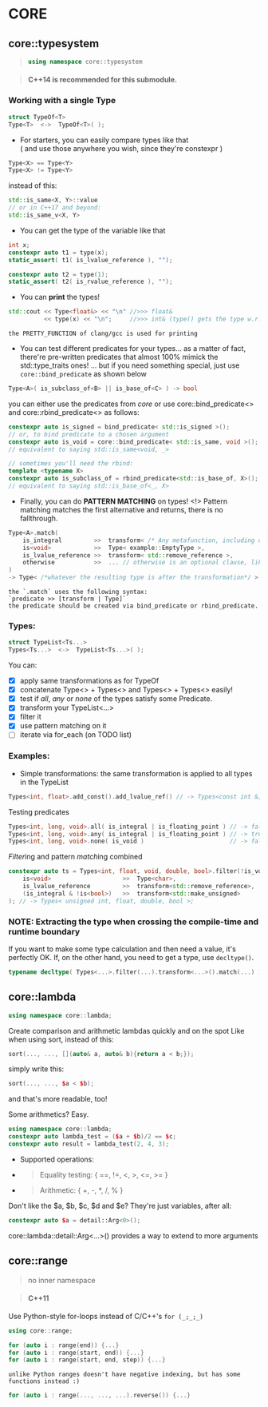 # CORE

## core::typesystem

> ```C++
> using namespace core::typesystem
> ```

> #### C++14 is recommended for this submodule. 

### Working with a single Type
```C++
struct TypeOf<T> 
Type<T>  <->  TypeOf<T>( );
```

- For starters, you can easily compare types like that  
( and use those anywhere you wish, since they're constexpr )
```C++
Type<X> == Type<Y> 
Type<X> != Type<Y>
```
instead of this:
```C++
std::is_same<X, Y>::value
// or in C++17 and beyond:
std::is_same_v<X, Y>
```

- You can get the type of the variable like that
```C++
int x;
constexpr auto t1 = type(x);
static_assert( t1( is_lvalue_reference ), "");

constexpr auto t2 = type(1);
static_assert( t2( is_rvalue_reference ), "");
```

- You can **print** the types!
```C++
std::cout << Type<float&> << "\n" //>>> float&
          << type(x) << "\n";     //>>> int& (type() gets the type w.r.t l- and r-valuedness)
```
    the PRETTY_FUNCTION of clang/gcc is used for printing


- You can test different predicates for your types...
    as a matter of fact, there're pre-written predicates that almost 100% mimick the std::type_traits ones!
    ... but if you need something special, just use `core::bind_predicate` as shown below

```C++
Type<A>( is_subclass_of<B> || is_base_of<C> ) -> bool
```
you can either use the predicates from *core* or use core::bind_predicate<> and core::rbind_predicate<> 
as follows:
```C++
constexpr auto is_signed = bind_predicate< std::is_signed >();
// or, to bind predicate to a chosen argument
constexpr auto is_void = core::bind_predicate< std::is_same, void >();
// equivalent to saying std::is_same<void, _> 

// sometimes you'll need the rbind:
template <typename X>
constexpr auto is_subclass_of = rbind_predicate<std::is_base_of, X>();
// equivalent to saying std::is_base_of<_, X> 

```

- Finally, you can do **PATTERN MATCHING** on types! 
    <!> Pattern matching matches the first alternative and returns, there is no fallthrough.
```C++
Type<A>.match(
    is_integral         >>  transform< /* Any metafunction, including ones from std type_traits */ >,
    is<void>            >>  Type< example::EmptyType >,
    is_lvalue_reference >>  transform< std::remove_reference >,
    otherwise           >>  ... // otherwise is an optional clause, like 'default' case in switch.
) 
-> Type< /*whatever the resulting type is after the transformation*/ >
```
    the `.match` uses the following syntax: 
    `predicate >> [transform | Type]`
    the predicate should be created via bind_predicate or rbind_predicate.

### Types:
```C++
struct TypeList<Ts...> 
Types<Ts...>  <->  TypeList<Ts...>( );
```

You can:
- [x] apply same transformations as for TypeOf 
- [x] concatenate Type<> + Types<> and Types<> + Types<> easily!
- [x] test if *all*, *any* or *none* of the types satisfy some Predicate.
- [x] transform your TypeList<...>
- [x] filter it
- [x] use pattern matching on it
- [ ] iterate via for_each (on TODO list)

### Examples:

- Simple transformations: the same transformation is applied to all types in the TypeList 
```C++
Types<int, float>.add_const().add_lvalue_ref() // -> Types<const int &, const float &>
```

Testing predicates
```C++
Types<int, long, void>.all( is_integral | is_floating_point ) // -> false
Types<int, long, void>.any( is_integral | is_floating_point ) // -> true
Types<int, long, void>.none( is_void )                        // -> false
```

*Filter*ing and pattern *match*ing combined
```C++
constexpr auto ts = Types<int, float, void, double, bool>.filter(!is_void).match(
    is<void>                    >>  Type<char>,
    is_lvalue_reference         >>  transform<std::remove_reference>,
    (is_integral & !is<bool>)   >>  transform<std::make_unsigned>
); // -> Types< unsigned int, float, double, bool >;
```

### NOTE: Extracting the type when crossing the compile-time and runtime boundary
If you want to make some type calculation and then need a value, it's perfectly OK.
If, on the other hand, you need to get a type, use `decltype()`.

```C++
typename decltype( Types<...>.filter(...).transform<...>().match(...) )::type
```



## core::lambda
```C++
using namespace core::lambda;
```

Create comparison and arithmetic lambdas quickly and on the spot
Like when using sort, instead of this:
```C++
sort(..., ..., [](auto& a, auto& b){return a < b;});
```
simply write this:
```C++
sort(..., ..., $a < $b); 
```
and that's more readable, too!

Some arithmetics? Easy.
```C++
using namespace core::lambda;
constexpr auto lambda_test = ($a + $b)/2 == $c;
constexpr auto result = lambda_test(2, 4, 3);
```

- Supported operations:
- > Equality testing: { ==, !=, <, >, <=, >= }

- > Arithmetic: { +, -, *, /, % }

Don't like the $a, $b, $c, $d and $e?
They're just variables, after all: 
```C++
constexpr auto $a = detail::Arg<0>();
```

core::lambda::detail::Arg<...>() provides a way to extend to more arguments


## core::range

> no inner namespace

> #### C++11
    

Use Python-style for-loops instead of C/C++'s `for (_;_;_)`
```C++
using core::range;

for (auto i : range(end)) {...}
for (auto i : range(start, end)) {...}
for (auto i : range(start, end, step)) {...}
```
    unlike Python ranges doesn't have negative indexing, but has some functions instead :)
```C++
for (auto i : range(..., ..., ...).reverse()) {...}
```
